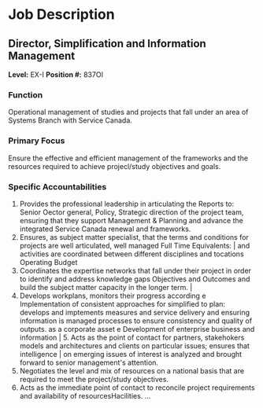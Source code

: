 # Job Description

## Director, Simplification and Information Management

**Level:** EX-I
**Position #:** 837OI

### Function

Operational management of studies and projects that fall under an area of Systems Branch with Service Canada.

### Primary Focus

Ensure the effective and efficient management of the frameworks and the resources required to achieve projecl/study objectives and goals.

### Specific Accountabilities

1.  Provides the professional leadership in articulating the Reports to: Senior Oector general, Policy, Strategic direction of the project team, ensuring that they support Management & Planning and advance the integrated Service Canada renewal and frameworks.
2.  Ensures, as subject matter specialist, that the terms and conditions for projects are well articulated, well managed Full Time Equivalents: | and activities are coordinated between different disciplines and tocations Operating Budget
3.  Coordinates the expertise networks that fall under their project in order to identify and address knowledge gaps Objectives and Outcomes and build the subject matter capacity in the longer term. |
4.  Develops workplans, monitors their progress according e Implementation of consistent approaches for simplified to plan: develops and imptements measures and service delivery and ensuring information is managed processes to ensure consistency and quality of outputs. as a corporate asset e Development of enterprise business and information | 5. Acts as the point of contact for partners, stakehokers models and architectures and clients on particular issues; ensures that intelligence | on emerging issues of interest is analyzed and brought forward to senior management's attention.
6.  Negotiates the level and mix of resources on a national basis that are required to meet the project/study objectives.
7.  Acts as the immediate point of contact to reconcile project requirements and availability of resourcesHacilities. ...
